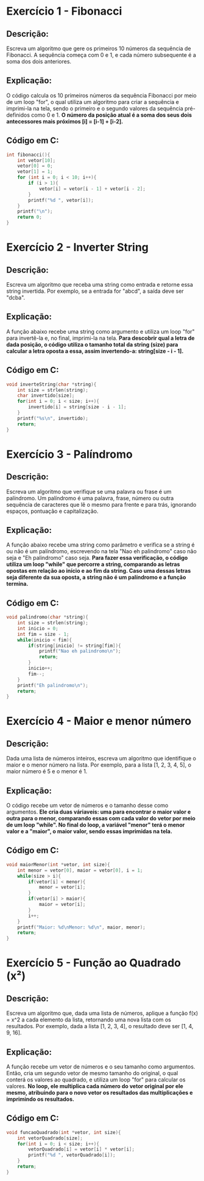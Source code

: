 # Exercício 1 - Fibonacci
## Descrição: 
Escreva um algoritmo que gere os primeiros 10 números da sequência de Fibonacci. A sequência começa com 0 e 1, e cada número subsequente é a soma dos dois anteriores.
## Explicação:
O código calcula os 10 primeiros números da sequência Fibonacci por meio de um loop "for", o qual utiliza um algoritmo para criar a sequência e imprimi-la na tela, sendo o primeiro e o segundo valores da sequência
pré-definidos como 0 e 1. __O número da posição atual é a soma dos seus dois antecessores mais próximos [i] = [i-1] + [i-2].__ 
## Código em C:
```C
int fibonacci(){
    int vetor[10];
    vetor[0] = 0;
    vetor[1] = 1;
    for (int i = 0; i < 10; i++){
        if (i > 1){
            vetor[i] = vetor[i - 1] + vetor[i - 2];
        }
        printf("%d ", vetor[i]);
    }
    printf("\n");
    return 0;
}
```
# Exercício 2 - Inverter String
## Descrição: 
Escreva um algoritmo que receba uma string como entrada e retorne essa string invertida. Por exemplo, se a entrada for "abcd", a saída deve ser "dcba".
## Explicação: 
A função abaixo recebe uma string como argumento e utiliza um loop "for" para invertê-la e, no final, imprimi-la na tela. __Para descobrir qual a letra de dada posição, o código utiliza o tamanho total da string (size) 
para calcular a letra oposta a essa, assim invertendo-a: string[size - i - 1].__
## Código em C:
```C
void inverteString(char *string){
    int size = strlen(string);
    char invertido[size];
    for(int i = 0; i < size; i++){
        invertido[i] = string[size - i - 1];
    }
    printf("%s\n", invertido);
    return;
}
```
# Exercício 3 - Palíndromo
## Descrição:
Escreva um algoritmo que verifique se uma palavra ou frase é um palíndromo. Um palíndromo é uma palavra, frase, número ou outra sequência de caracteres que lê o mesmo para frente e para trás, 
ignorando espaços, pontuação e capitalização.
## Explicação: 
A função abaixo recebe uma string como parâmetro e verifica se a string é ou não é um palíndromo, escrevendo na tela "Nao eh palindromo" caso não seja e "Eh palindromo" caso seja. __Para fazer essa verificação, 
o código utiliza um loop "while" que percorre a string, comparando as letras opostas em relação ao início e ao fim da string. Caso uma dessas letras seja diferente da sua oposta, a string não é um palíndromo e a função
termina.__
## Código em C:
```C
void palindromo(char *string){
    int size = strlen(string);
    int inicio = 0;
    int fim = size - 1;
    while(inicio < fim){
        if(string[inicio] != string[fim]){
            printf("Nao eh palindromo\n");
            return;
        }
        inicio++;
        fim--;    
    }
    printf("Eh palindromo\n");
    return;
}
```
# Exercício 4 - Maior e menor número
## Descrição: 
Dada uma lista de números inteiros, escreva um algoritmo que identifique o maior e o menor número na lista. Por exemplo, para a lista [1, 2, 3, 4, 5], o maior número é 5 e o menor é 1.
## Explicação:
O código recebe um vetor de números e o tamanho desse como argumentos. __Ele cria duas váriaveis: uma para encontrar o maior valor e outra para o menor, comparando essas com cada valor do vetor por meio de um loop "while". 
No final do loop, a variável "menor" terá o menor valor e a "maior", o maior valor, sendo essas imprimidas na tela.__
## Código em C:
```C
void maiorMenor(int *vetor, int size){
    int menor = vetor[0], maior = vetor[0], i = 1;
    while(size > i){
        if(vetor[i] < menor){
            menor = vetor[i];
        }
        if(vetor[i] > maior){
            maior = vetor[i];
        }
        i++;
    }
    printf("Maior: %d\nMenor: %d\n", maior, menor);
    return;
}
```
# Exercício 5 - Função ao Quadrado (x²)
## Descrição: 
Escreva um algoritmo que, dada uma lista de números, aplique a função f(x) = x^2 a cada elemento da lista, retornando uma nova lista com os resultados. 
Por exemplo, dada a lista [1, 2, 3, 4], o resultado deve ser [1, 4, 9, 16].
## Explicação: 
A função recebe um vetor de números e o seu tamanho como argumentos. Então, cria um segundo vetor de mesmo tamanho do original, o qual conterá os valores ao quadrado, e utiliza um loop "for" para calcular os valores.
__No loop, ele multiplica cada número do vetor original por ele mesmo, atribuindo para o novo vetor os resultados das multiplicações e imprimindo os resultados.__
## Código em C:
```C
void funcaoQuadrado(int *vetor, int size){
    int vetorQuadrado[size];
    for(int i = 0; i < size; i++){
        vetorQuadrado[i] = vetor[i] * vetor[i];
        printf("%d ", vetorQuadrado[i]);
    }
    return;
}
```
